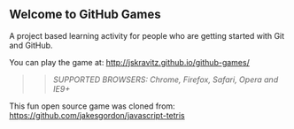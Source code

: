 ## Welcome to GitHub Games

A project based learning activity for people who are getting started with Git and GitHub.

You can play the game at: http://jskravitz.github.io/github-games/

>> _*SUPPORTED BROWSERS*: Chrome, Firefox, Safari, Opera and IE9+_

This fun open source game was cloned from: https://github.com/jakesgordon/javascript-tetris
